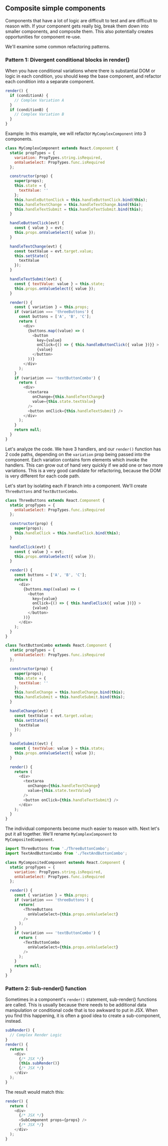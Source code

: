 ## Composite simple components
Components that have a lot of logic are difficult to test and are difficult to reason with. If your component gets really big, break them down into smaller components, and composite them. This also potentially creates opportunities for component re-use.

We'll examine some common refactoring patterns.

### Pattern 1: Divergent conditional blocks in render()
When you have conditional variations where there is substantial DOM or logic in each condition, you should keep the base component, and refactor each condition into a separate component.


```javascript
render() {
  if (conditionA) {
    // Complex Variation A
  }
  if (conditionB) {
    // Complex Variation B
  }
}
```
Example:
In this example, we will refactor `MyComplexComponent` into 3 components.

```javascript
class MyComplexComponent extends React.Component {
  static propTypes = {
    variation: PropTypes.string.isRequired,
    onValueSelect: PropTypes.func.isRequired
  };

  constructor(prop) {
    super(props);
    this.state = {
      textValue: ''
    };
    this.handleButtonClick = this.handleButtonClick.bind(this);
    this.handleTextChange = this.handleTextChange.bind(this);
    this.handleTextSubmit = this.handleTextSubmit.bind(this);
  }

  handleButtonClick(evt) {
    const { value } = evt;
    this.props.onValueSelect({ value });
  }

  handleTextChange(evt) {
    const textValue = evt.target.value;
    this.setState({
      textValue
    });
  }

  handleTextSubmit(evt) {
    const { textValue: value } = this.state;
    this.props.onValueSelect({ value });
  }

  render() {
    const { variation } = this.props;
    if (variation === 'threeButtons') {
      const buttons = ['A', 'B', 'C'];
      return (
        <div>
          {buttons.map((value) => (
            <button
              key={value}
              onClick={() => { this.handleButtonClick({ value })}} >
              {value}
            </button>
          ))}
        </div>
      );
    }
    if (variation === 'textButtonCombo') {
      return (
        <div>
          <textarea
            onChange={this.handleTextChange}
            value={this.state.textValue}
          />
          <button onClick={this.handleTextSubmit} />
        </div>
      );
    }
    return null;
  }
}
```
Let's analyze the code. We have 3 handlers, and our `render()` function has 2 code paths, depending on the `variation` prop being passed into the component. Each variation contains form elements which invoke the handlers. This can grow out of hand very quickly if we add one or two more variations. This is a very good candidate for refactoring, because the DOM is very different for each code path.

Let's start by isolating each if branch into a component. We'll create `ThreeButtons` and `TextButtonCombo`.

```javascript
class ThreeButtons extends React.Component {
  static propTypes = {
    onValueSelect: PropTypes.func.isRequired
  };

  constructor(prop) {
    super(props);
    this.handleClick = this.handleClick.bind(this);
  }

  handleClick(evt) {
    const { value } = evt;
    this.props.onValueSelect({ value });
  }

  render() {
    const buttons = ['A', 'B', 'C'];
    return (
      <div>
        {buttons.map((value) => (
          <button
            key={value}
            onClick={() => { this.handleClick({ value })}} >
            {value}
          </button>
        ))}
      </div>
    );
  }
}
```

```javascript
class TextButtonCombo extends React.Component {
  static propTypes = {
    onValueSelect: PropTypes.func.isRequired
  };

  constructor(prop) {
    super(props);
    this.state = {
      textValue: ''
    };
    this.handleChange = this.handleChange.bind(this);
    this.handleSubmit = this.handleSubmit.bind(this);
  }

  handleChange(evt) {
    const textValue = evt.target.value;
    this.setState({
      textValue
    });
  }

  handleSubmit(evt) {
    const { textValue: value } = this.state;
    this.props.onValueSelect({ value });
  }

  render() {
    return (
      <div>
        <textarea
          onChange={this.handleTextChange}
          value={this.state.textValue}
        />
        <button onClick={this.handleTextSubmit} />
      </div>
    );
  }
}
```

The individual components become much easier to reason with. Next let's put it all together. We'll rename `MyComplexComponent` to `MyCompositedComponent`.

```javascript
import ThreeButtons from './ThreeButtonCombo';
import TextAndButtonCombo from './TextAndButtonCombo';

class MyCompositedComponent extends React.Component {
  static propTypes = {
    variation: PropTypes.string.isRequired,
    onValueSelect: PropTypes.func.isRequired
  };

  render() {
    const { variation } = this.props;
    if (variation === 'threeButtons') {
      return(
        <ThreeButtons
          onValueSelect={this.props.onValueSelect}
        />
      );
    }
    if (variation === 'textButtonCombo') {
      return (
        <TextButtonCombo
          onValueSelect={this.props.onValueSelect}
        />
      );
    }
    return null;
  }
}
```

### Pattern 2: Sub-render() function
Sometimes in a component's `render()` statement, sub-render() functions are called. This is usually because there needs to be additional data manipulation or conditional code that is too awkward to put in JSX. When you find this happening, it is often a good idea to create a sub-component, instead.

```javascript
subRender() {
  // Complex Render Logic
}
render() {
  return (
    <div>
      {/* JSX */}
      {this.subRender()}
      {/* JSX */}
    </div>
  );
}
```
The result would match this:

```javascript
render() {
  return (
    <div>
      {/* JSX */}
      <SubComponent props={props} />
      {/* JSX */}
    </div>
  );
}
```